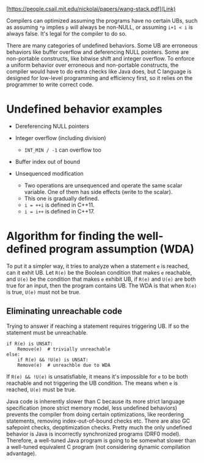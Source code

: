 [https://people.csail.mit.edu/nickolai/papers/wang-stack.pdf](Link)

Compilers can optimized assuming the programs have no certain UBs, such as assuming `*p` implies `p` will always be non-NULL, or assuming `i+1 < i` is always false. It's legal for the compiler to do so.

There are many categories of undefined behaviors. Some UB are erroneous behaviors like buffer overflow and deferencing NULL pointers. Some are non-portable constructs, like bitwise shift and integer overflow. To enforce a uniform behavior over erroneous and non-portable constructs, the compiler would have to do extra checks like Java does, but C language is designed for low-level programming and efficiency first, so it relies on the programmer to write correct code.

# Undefined behavior examples

- Dereferencing NULL pointers

- Integer overflow (including division)
  - `INT_MIN / -1` can overflow too

- Buffer index out of bound

- Unsequenced modification
  - Two operations are unsequenced and operate the same scalar variable. One of them has side effects (write to the scalar). 
  - This one is gradually defined.
  - `i = ++i` is defined in C++11.
  - `i = i++` is defined in C++17.

# Algorithm for finding the well-defined program assumption (WDA)
To put it a simpler way, it tries to analyze when a statement `e` is reached, can it exhit UB. Let `R(e)` be the Boolean condition that makes `e` reachable, and `U(e)` be the condition that makes `e` exhibit UB, if `R(e)` and `U(e)` are both true for an input, then the program contains UB. The WDA is that when `R(e)` is true, `U(e)` must not be true. 

## Eliminating unreachable code
Trying to answer if reaching a statement requires triggering UB. If so the statement must be unreachable.
```
if R(e) is UNSAT:
	Remove(e)  # trivially unreachable
else:
	if R(e) && !U(e) is UNSAT:
	Remove(e)  # unreachble due to WDA
```

If `R(e) && !U(e)` is unsatisfiable, it means it's impossible for `e` to be both reachable and not triggering the UB condition. The means when `e` is reached, `U(e)` must be true.

Java code is inherently slower than C because its more strict language specification (more strict memory model, less undefined behaviors) prevents the compiler from doing certain optimizations, like reordering statements, removing index-out-of-bound checks etc. There are also GC safepoint checks, deoptimization checks. Pretty much the only undefined behavior is Java is incorrectly synchronized programs (DRF0 model). Therefore, a well-tuned Java program is going to be somewhat slower than a well-tuned equivalent C program (not considering dynamic compilation advantage).


